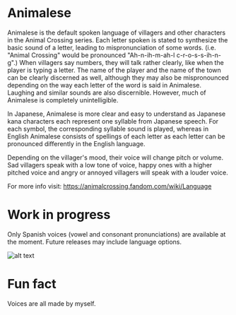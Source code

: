 # Animalese
Animalese is the default spoken language of villagers and other characters in the Animal Crossing series. Each letter spoken is stated to synthesize the basic sound of a letter, leading to mispronunciation of some words. (i.e. "Animal Crossing" would be pronounced "Ah-n-ih-m-ah-l c-r-o-s-s-ih-n-g".) When villagers say numbers, they will talk rather clearly, like when the player is typing a letter. The name of the player and the name of the town can be clearly discerned as well, although they may also be mispronounced depending on the way each letter of the word is said in Animalese. Laughing and similar sounds are also discernible. However, much of Animalese is completely unintelligible.

In Japanese, Animalese is more clear and easy to understand as Japanese kana characters each represent one syllable from Japanese speech. For each symbol, the corresponding syllable sound is played, whereas in English Animalese consists of spellings of each letter as each letter can be pronounced differently in the English language.

Depending on the villager's mood, their voice will change pitch or volume. Sad villagers speak with a low tone of voice, happy ones with a higher pitched voice and angry or annoyed villagers will speak with a louder voice.

For more info visit: https://animalcrossing.fandom.com/wiki/Language

# Work in progress 
Only Spanish voices (vowel and consonant pronunciations) are available at the moment. Future releases may include language options.

![alt text](https://imgur.com/gallery/VzRKSmP)

# Fun fact
Voices are all made by myself.
